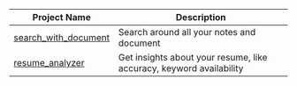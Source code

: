 
|Project Name | Description|
|----|--------|
|[search_with_document](./search_with_documents/)| Search around all your notes and document|
|[resume_analyzer](./resume_analyzer/)| Get insights about your resume, like accuracy, keyword availability|



